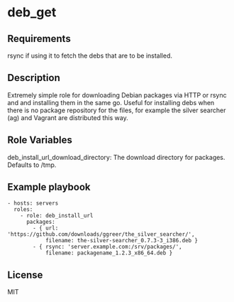 deb_get
==========

Requirements
------------

rsync if using it to fetch the debs that are to be installed.

Description
------------
Extremely simple role for downloading Debian packages via HTTP or rsync and and
installing them in the same go. Useful for installing debs when there is no
package repository for the files, for example the silver searcher (ag) and
Vagrant are distributed this way.

Role Variables
--------------
deb_install_url_download_directory: The download directory for packages.
Defaults to /tmp.

Example playbook
-------------
    - hosts: servers
      roles:
        - role: deb_install_url
          packages:
            - { url: 'https://github.com/downloads/ggreer/the_silver_searcher/',
                filename: the-silver-searcher_0.7.3-3_i386.deb }
            - { rsync: 'server.example.com:/srv/packages/',
                filename: packagename_1.2.3_x86_64.deb }

License
-------

MIT